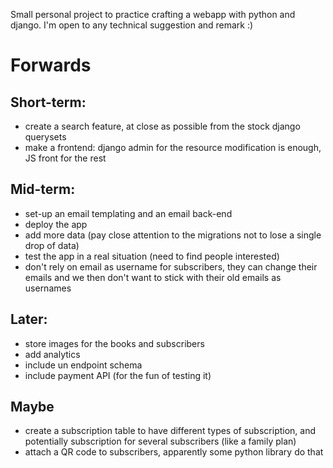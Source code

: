 Small personal project to practice crafting a webapp with python and django.
I'm open to any technical suggestion and remark :)


# Forwards

## Short-term:
- create a search feature, at close as possible from the stock django querysets
- make a frontend: django admin for the resource modification is enough, JS front for the rest

## Mid-term:
- set-up an email templating and an email back-end
- deploy the app
- add more data (pay close attention to the migrations not to lose a single drop of data)
- test the app in a real situation (need to find people interested)
- don't rely on email as username for subscribers, they can change their emails and we then don't want to stick with their old emails as usernames

## Later:
- store images for the books and subscribers
- add analytics
- include un endpoint schema
- include payment API (for the fun of testing it)

## Maybe
- create a subscription table to have different types of subscription, and potentially subscription for several subscribers (like a family plan)
- attach a QR code to subscribers, apparently some python library do that
